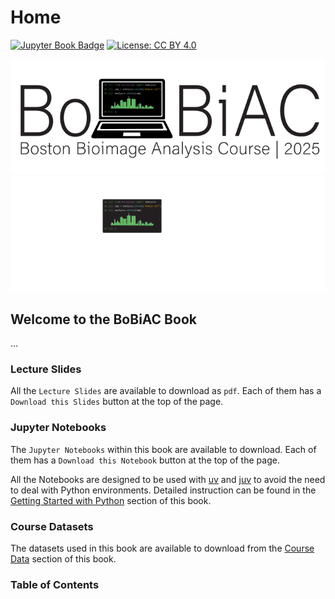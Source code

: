 # <i class="fas fa-home"></i> Home

[![Jupyter Book Badge](https://jupyterbook.org/badge.svg)](https://jupyterbook.org)
[![License: CC BY 4.0](https://img.shields.io/badge/License-CC_BY_4.0-blue.svg)](https://creativecommons.org/licenses/by/4.0/)

<!-- using both but only one at a time will be shown depending on the dark or light mode -->
<img src="./_static/logo/bobiac_logos_svgexport-03.svg" alt="BoBiAC Logo" class="landing-logo logo-light"/>
<img src="./_static/logo/bobiac_logos_svgexport-04.svg" alt="BoBiAC Logo" class="landing-logo logo-dark"/>

## Welcome to the BoBiAC Book

...

### Lecture Slides

All the `Lecture Slides` are available to download as `pdf`. Each of them has a `Download this Slides` button at the top of the page.

### Jupyter Notebooks

The `Jupyter Notebooks` within this book are available to download. Each of them has a `Download this Notebook` button at the top of the page.

All the Notebooks are designed to be used with [uv](https://docs.astral.sh/uv/getting-started/installation/) and [juv](https://github.com/manzt/juv) to avoid the need to deal with Python environments. Detailed instruction can be found in the [Getting Started with Python](./content/3_getting_started_with_python/getting_started_with_python.md) section of this book.

### Course Datasets

The datasets used in this book are available to download from the [Course Data](./data/course_data.md) section of this book.

### Table of Contents

```{tableofcontents}
```
